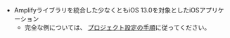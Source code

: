 * Amplifyライブラリを統合した少なくともiOS 13.0を対象としたiOSアプリケーション
    * 完全な例については、 [プロジェクト設定の手順](~/lib/project-setup/create-application.md)に従ってください。